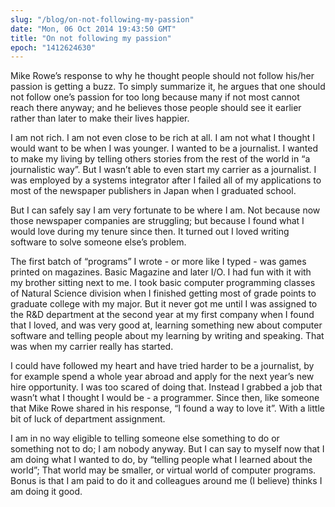 ```yaml
---
slug: "/blog/on-not-following-my-passion"
date: "Mon, 06 Oct 2014 19:43:50 GMT"
title: "On not following my passion"
epoch: "1412624630"
---
```


Mike Rowe’s response to why he thought people should not follow his/her passion is getting a buzz. To simply summarize it, he argues that one should not follow one’s passion for too long because many if not most cannot reach there anyway; and he believes those people should see it earlier rather than later to make their lives happier.

I am not rich. I am not even close to be rich at all. I am not what I thought I would want to be when I was younger. I wanted to be a journalist. I wanted to make my living by telling others stories from the rest of the world in “a journalistic way”. But I wasn’t able to even start my carrier as a journalist. I was employed by a systems integrator after I failed all of my applications to most of the newspaper publishers in Japan when I graduated school.

But I can safely say I am very fortunate to be where I am. Not because now those newspaper companies are struggling; but because I found what I would love during my tenure since then. It turned out I loved writing software to solve someone else’s problem.

The first batch of “programs” I wrote - or more like I typed - was games printed on magazines. Basic Magazine and later I/O. I had fun with it with my brother sitting next to me. I took basic computer programming classes of Natural Science division when I finished getting most of grade points to graduate college with my major. But it never got me until I was assigned to the R&D department at the second year at my first company when I found that I loved, and was very good at, learning something new about computer software and telling people about my learning by writing and speaking. That was when my carrier really has started.

I could have followed my heart and have tried harder to be a journalist, by for example spend a whole year abroad and apply for the next year’s new hire opportunity. I was too scared of doing that. Instead I grabbed a job that wasn’t what I thought I would be - a programmer. Since then, like someone that Mike Rowe shared in his response, “I found a way to love it”. With a little bit of luck of department assignment.

I am in no way eligible to telling someone else something to do or something not to do; I am nobody anyway. But I can say to myself now that I am doing what I wanted to do, by “telling people what I learned about the world”; That world may be smaller, or virtual world of computer programs. Bonus is that I am paid to do it and colleagues around me (I believe) thinks I am doing it good.

